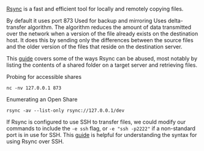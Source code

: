 [Rsync](https://linux.die.net/man/1/rsync) is a fast and efficient tool for locally and remotely copying files.

By default it uses port 873
Used for backup and  mirroring
Uses delta-transfer algorithm. The algorithm reduces the amount of data transmitted over the network when a version of the file already exists on the destination host. It does this by sending only the differences between the source files and the older version of the files that reside on the destination server.

This [guide](https://book.hacktricks.xyz/network-services-pentesting/873-pentesting-rsync) covers some of the ways Rsync can be abused, most notably by listing the contents of a shared folder on a target server and retrieving files.

Probing for accessible shares
```shell
nc -nv 127.0.0.1 873
```

Enumerating an Open Share
```shell
rsync -av --list-only rsync://127.0.0.1/dev
```

If Rsync is configured to use SSH to transfer files, we could modify our commands to include the `-e ssh` flag, or `-e "ssh -p2222"` if a non-standard port is in use for SSH. This [guide](https://phoenixnap.com/kb/how-to-rsync-over-ssh) is helpful for understanding the syntax for using Rsync over SSH.

